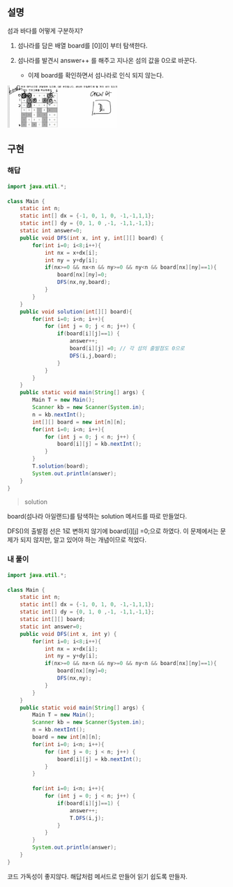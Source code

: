 ## 설명


섬과 바다를 어떻게 구분하지?

1. 섬나라를 담은 배열 board를 \[0][0] 부터 탐색한다.

2. 섬나라를 발견시 answer++ 를 해주고 지나온 섬의 값을 0으로 바꾼다.
    + 이제 board를 확인하면서 섬나라로 인식 되지 않는다.

<img src ="https://github.com/steadykyu/TIL/blob/master/Algorithm/%EC%9E%90%EB%B0%94%EC%95%8C%EA%B3%A0%EB%A6%AC%EC%A6%98_%EC%9D%B8%ED%94%84%EB%9F%B0/8.utilize_DFS_BFS/img/8_13_1.png" width="50%" height="50%">

## 구현

### 해답
```java
import java.util.*;

class Main {
    static int n;
    static int[] dx = {-1, 0, 1, 0, -1,-1,1,1};
    static int[] dy = {0, 1, 0 ,-1, -1,1,-1,1};
    static int answer=0;
    public void DFS(int x, int y, int[][] board) {
        for(int i=0; i<8;i++){
            int nx = x+dx[i];
            int ny = y+dy[i];
            if(nx>=0 && nx<n && ny>=0 && ny<n && board[nx][ny]==1){
                board[nx][ny]=0;
                DFS(nx,ny,board);
            }
        }
    }
    public void solution(int[][] board){
        for(int i=0; i<n; i++){
            for (int j = 0; j < n; j++) {
                if(board[i][j]==1) {
                    answer++;
                    board[i][j] =0; // 각 섬의 출발점도 0으로
                    DFS(i,j,board);
                }
            }
        }
    }
    public static void main(String[] args) {
        Main T = new Main();
        Scanner kb = new Scanner(System.in);
        n = kb.nextInt();
        int[][] board = new int[n][n];
        for(int i=0; i<n; i++){
            for (int j = 0; j < n; j++) {
                board[i][j] = kb.nextInt();
            }
        }
        T.solution(board);
        System.out.println(answer);
    }
}
```
> solution

board(섬나라 아일랜드)를 탐색하는 solution 메서드를 따로 만들었다.

DFS()의 출발점 선은 1로 변하지 않기에 board[i][j] =0;으로 하였다. 이 문제에서는 문제가 되지 않지만, 알고 있어야 하는 개념이므로 적었다.

### 내 풀이
```java
import java.util.*;

class Main {
    static int n;
    static int[] dx = {-1, 0, 1, 0, -1,-1,1,1};
    static int[] dy = {0, 1, 0 ,-1, -1,1,-1,1};
    static int[][] board;
    static int answer=0;
    public void DFS(int x, int y) {
        for(int i=0; i<8;i++){
            int nx = x+dx[i];
            int ny = y+dy[i];
            if(nx>=0 && nx<n && ny>=0 && ny<n && board[nx][ny]==1){
                board[nx][ny]=0;
                DFS(nx,ny);
            }
        }
    }
    public static void main(String[] args) {
        Main T = new Main();
        Scanner kb = new Scanner(System.in);
        n = kb.nextInt();
        board = new int[n][n];
        for(int i=0; i<n; i++){
            for (int j = 0; j < n; j++) {
                board[i][j] = kb.nextInt();
            }
        }

        for(int i=0; i<n; i++){
            for (int j = 0; j < n; j++) {
                if(board[i][j]==1) {
                    answer++;
                    T.DFS(i,j);
                }
            }
        }
        System.out.println(answer);
    }
}
```
코드 가독성이 좋지않다. 해답처럼 메서드로 만들어 읽기 쉽도록 만들자.